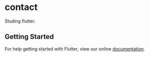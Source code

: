 # contact

Studing flutter.

## Getting Started

For help getting started with Flutter, view our online
[documentation](https://flutter.io/).
